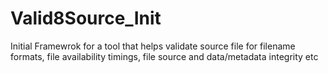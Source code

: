 # Valid8Source_Init
Initial Framewrok for a tool that helps validate source file for filename formats, file availability timings, file source and data/metadata integrity etc
